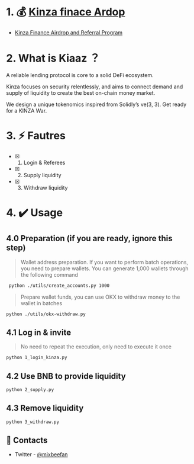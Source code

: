 # 1. 💰 [Kinza finace Ardop](https://app.kinza.finance/#/referral?referralCode=UHZOJK)

* [Kinza Finance Airdrop and Referral Program](https://docs.kinza.finance/introduction/airdrop)

# 2.  What is Kiaaz ？

A reliable lending protocol is core to a solid DeFi ecosystem. 

Kinza focuses on security relentlessly, and aims to connect demand and supply of liquidity to create the best on-chain money market.

We design a unique tokenomics inspired from Solidly’s ve(3, 3). Get ready for a KINZA War.


# 3. ⚡️ Fautres

- [x] 1. Login  & Referees
- [x] 2. Supply liquidity
- [x] 3. Withdraw liquidity

# 4. ✔️ Usage

## 4.0 Preparation (if you are ready, ignore this step)

> Wallet address preparation. If you want to perform batch operations, you need to prepare wallets. 
> You can generate 1,000 wallets through the following command

```bash
 python ./utils/create_accounts.py 1000
```

> Prepare wallet funds, you can use OKX to withdraw money to the wallet in batches

```bash
python ./utils/okx-withdraw.py
```


## 4.1 Log in & invite
> No need to repeat the execution, only need to execute it once

```bash
python 1_login_kinza.py
```

## 4.2 Use BNB to provide liquidity
```bash
python 2_supply.py
```

## 4.3 Remove liquidity

```bash
python 3_withdraw.py
```


## 📧 Contacts
+ Twitter - [@mixbeefan](https://twitter.com/mixbeefan)